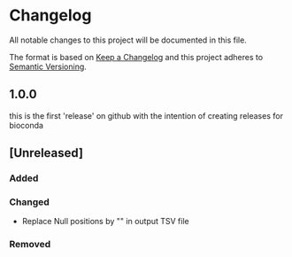 # Changelog

All notable changes to this project will be documented in this file.

The format is based on [Keep a Changelog](http://keepachangelog.com/en/1.0.0/)
and this project adheres to [Semantic Versioning](http://semver.org/spec/v2.0.0.html).

## 1.0.0

this is the first 'release' on github with the intention of creating releases for
bioconda

## [Unreleased]

### Added

### Changed
- Replace Null positions by "" in output TSV file

### Removed